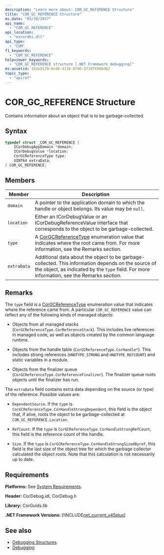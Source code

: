```yaml
---
description: "Learn more about: COR_GC_REFERENCE Structure"
title: "COR_GC_REFERENCE Structure"
ms.date: "03/30/2017"
api_name:
  - "COR_GC_REFERENCE"
api_location:
  - "mscordbi.dll"
api_type:
  - "COM"
f1_keywords:
  - "COR_GC_REFERENCE"
helpviewer_keywords:
  - "COR_GC_REFERENCE structure [.NET Framework debugging]"
ms.assetid: 162e8179-0cd4-4110-8f06-5f387698bd62
topic_type:
  - "apiref"
---
```

# COR_GC_REFERENCE Structure

Contains information about an object that is to be garbage-collected.

## Syntax

```cpp
typedef struct _COR_GC_REFERENCE {
    ICorDebugAppDomain *domain;
    ICorDebugValue *location;
    CorGCReferenceType type;
    UINT64 extraData;
} COR_GC_REFERENCE;
```

## Members

|Member|Description|
|------------|-----------------|
|`domain`|A pointer to the application domain to which the handle or object belongs. Its value may be `null`.|
|`location`|Either an ICorDebugValue or an ICorDebugReferenceValue interface that corresponds to the object to be garbage-collected.|
|`type`|A [CorGCReferenceType](corgcreferencetype-enumeration.md) enumeration value that indicates where the root came from. For more information, see the Remarks section.|
|`extraData`|Additional data about the object to be garbage-collected. This information depends on the source of the object, as indicated by the `type` field. For more information, see the Remarks section.|

## Remarks

 The `type` field is a [CorGCReferenceType](corgcreferencetype-enumeration.md) enumeration value that indicates where the reference came from. A particular `COR_GC_REFERENCE` value can reflect any of the following kinds of managed objects:

- Objects from all managed stacks (`CorGCReferenceType.CorReferenceStack`). This includes live references in managed code, as well as objects created by the common language runtime.

- Objects from the handle table (`CorGCReferenceType.CorHandle*`). This includes strong references (`HNDTYPE_STRONG` and `HNDTYPE_REFCOUNT`) and static variables in a module.

- Objects from the finalizer queue (`CorGCReferenceType.CorReferenceFinalizer`). The finalizer queue roots objects until the finalizer has run.

 The `extraData` field contains extra data depending on the source (or type) of the reference. Possible values are:

- `DependentSource`. If the `type` is `CorGCReferenceType.CorHandleStrongDependent`, this field is the object that, if alive, roots the object to be garbage-collected at `COR_GC_REFERENCE.Location`.

- `RefCount`. If the `type` is `CorGCReferenceType.CorHandleStrongRefCount`, this field is the reference count of the handle.

- `Size`. If the `type` is `CorGCReferenceType.CorHandleStrongSizedByref`, this field is the last size of the object tree for which the garbage collector calculated the object roots. Note that this calculation is not necessarily up to date.

## Requirements

 **Platforms:** See [System Requirements](../../get-started/system-requirements.md).

 **Header:** CorDebug.idl, CorDebug.h

 **Library:** CorGuids.lib

 **.NET Framework Versions:** [!INCLUDE[net_current_v45plus](../../../../includes/net-current-v45plus-md.md)]

## See also

- [Debugging Structures](debugging-structures.md)
- [Debugging](index.md)
